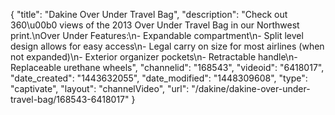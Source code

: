 {
    "title": "Dakine Over Under Travel Bag",
    "description": "Check out 360\u00b0 views of the 2013 Over Under Travel Bag in our Northwest print.\nOver Under Features:\n- Expandable compartment\n- Split level design allows for easy access\n- Legal carry on size for most airlines (when not expanded)\n- Exterior organizer pockets\n- Retractable handle\n- Replaceable urethane wheels",
    "channelid": "168543",
    "videoid": "6418017",
    "date_created": "1443632055",
    "date_modified": "1448309608",
    "type": "captivate",
    "layout": "channelVideo",
    "url": "\/dakine\/dakine-over-under-travel-bag\/168543-6418017"
}